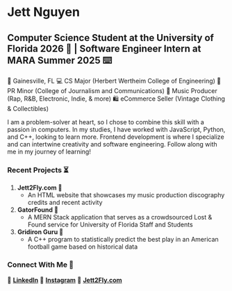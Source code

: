 # Jett Nguyen
## Computer Science Student at the University of Florida 2026 🐊 | Software Engineer Intern at MARA Summer 2025 ⌨️

📍 Gainesville, FL
💻 CS Major (Herbert Wertheim College of Engineering)
📢 PR Minor (College of Journalism and Communications)
🎹 Music Producer (Rap, R&B, Electronic, Indie, & more)
🛍️ eCommerce Seller (Vintage Clothing & Collectibles)

I am a problem-solver at heart, so I chose to combine this skill with a passion in computers. In my studies, I have worked with JavaScript, Python, and C++, looking to learn more. Frontend development is where I specialize and can intertwine creativity and software engineering. Follow along with me in my journey of learning!

### Recent Projects ⏳
1. **Jett2Fly.com 🔗** 
   - An HTML website that showcases my music production discography credits and recent activity
2. **GatorFound 🔎**
   - A MERN Stack application that serves as a crowdsourced Lost & Found service for University of Florida Staff and Students
3. **Gridiron Guru 🏈**
   - A C++ program to statistically predict the best play in an American football game based on historical data

### Connect With Me 📲
💼 **[LinkedIn](https://www.linkedin.com/in/jett-nguyen/)**
📱 **[Instagram](https://www.instagram.com/7jettster7/)**
🔗 **[Jett2Fly.com](jett2fly.com)**

